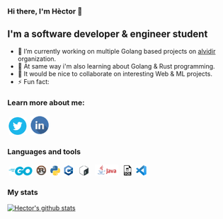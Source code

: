 ### Hi there, I'm Hèctor 👋

## I'm a software developer & engineer student

- 🔭 I’m currently working on multiple Golang based projects on [alvidir](https://github.com/alvidir) organization.
- 🌱 At same way i'm also learning about Golang & Rust programming.
- 👯 It would be nice to collaborate on interesting Web & ML projects.
- ⚡ Fun fact:

### Learn more about me:

[<img src="./img/twitter.webp" height="40" style="padding: 2.5px"/>](https://twitter.com/ranyufo)
[<img src="./img/linkedin.png" height="44" style="padding: 2.5px"/>](https://linkedin.com/in/hectormrc/)

### Languages and tools

<img src="./img/golang.png" height="20" style="padding: 2.5px"/>
<img src="./img/rust.png" height="23" style="padding: 2.5px"/>
<img src="./img/python.png" height="22" style="padding: 2.5px"/>
<img src="./img/cpp.png" height="23" style="padding: 2.5px"/>
<img src="./img/bash.png" height="22" style="padding: 2.5px"/>
<img src="./img/java.png" height="25" style="padding: 2.5px"/>
<img src="./img/sql.png" height="23" style="padding: 2.5px"/>
<img src="./img/vscode.png" height="23" style="padding: 2.5px"/>


### My stats

[![Hector's github stats](https://github-readme-stats.vercel.app/api?username=HectorMRC&theme=dracula)](https://github.com/anuraghazra/github-readme-stats)
